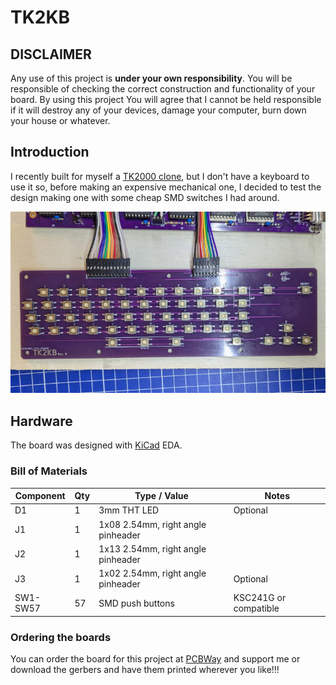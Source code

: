 # TK2KB

## DISCLAIMER

Any use of this project is **under your own responsibility**.
You will be responsible of checking the correct construction and functionality of your board.
By using this project You will agree that I cannot be held responsible if it will destroy any of your devices, damage your computer, burn down your house or whatever.

## Introduction

I recently built for myself a [TK2000 clone](https://github.com/clemarfolly/Microdigital-TK2000), but I don't have a keyboard to use it so,
before making an expensive mechanical one, I decided to test the design making one with some cheap SMD switches I had around.

![Rev. 0 keyboard, assembled](pics/kb_assembled.jpg)

## Hardware

The board was designed with [KiCad](https://kicad.org/) EDA.

### Bill of Materials

| Component              | Qty | Type / Value                                            | Notes                                                                |
| ---------------------- | --- | ------------------------------------------------------- | -------------------------------------------------------------------- |
| D1                     |  1  | 3mm THT LED                                             | Optional                                                             |
| J1                     |  1  | 1x08 2.54mm, right angle pinheader                      |                                                                      |
| J2                     |  1  | 1x13 2.54mm, right angle pinheader                      |                                                                      |
| J3                     |  1  | 1x02 2.54mm, right angle pinheader                      | Optional                                                             |
| SW1-SW57               |  57 | SMD push buttons                                        | KSC241G or compatible                                                |

### Ordering the boards

You can order the board for this project at [PCBWay](https://www.pcbway.com/project/shareproject/TK2KB_TK2000_Keyboard_0d20454f.html) and support me or download 
the gerbers and have them printed wherever you like!!!